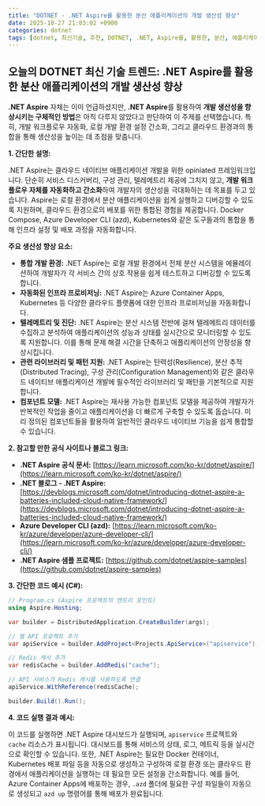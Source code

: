 ```yaml
---
title: "DOTNET - .NET Aspire를 활용한 분산 애플리케이션의 개발 생산성 향상"
date: 2025-10-27 21:03:02 +0900
categories: dotnet
tags: [dotnet, 최신기술, 추천, DOTNET, .NET, Aspire를, 활용한, 분산, 애플리케이션의, 개발, 생산성, 향상]
---
```


## 오늘의 DOTNET 최신 기술 트렌드: **.NET Aspire를 활용한 분산 애플리케이션의 개발 생산성 향상**

**.NET Aspire** 자체는 이미 언급하셨지만, **.NET Aspire**를 활용하여 **개발 생산성을 향상시키는 구체적인 방법**은 아직 다루지 않았다고 판단하여 이 주제를 선택했습니다. 특히, 개발 워크플로우 자동화, 로컬 개발 환경 설정 간소화, 그리고 클라우드 환경과의 통합을 통해 생산성을 높이는 데 초점을 맞춥니다.

**1. 간단한 설명:**

.NET Aspire는 클라우드 네이티브 애플리케이션 개발을 위한 opiniated 프레임워크입니다. 단순히 서비스 디스커버리, 구성 관리, 텔레메트리 제공에 그치지 않고, **개발 워크플로우 자체를 자동화하고 간소화**하여 개발자의 생산성을 극대화하는 데 목표를 두고 있습니다. Aspire는 로컬 환경에서 분산 애플리케이션을 쉽게 실행하고 디버깅할 수 있도록 지원하며, 클라우드 환경으로의 배포를 위한 통합된 경험을 제공합니다. Docker Compose, Azure Developer CLI (azd), Kubernetes와 같은 도구들과의 통합을 통해 인프라 설정 및 배포 과정을 자동화합니다.

**주요 생산성 향상 요소:**

*   **통합 개발 환경:** .NET Aspire는 로컬 개발 환경에서 전체 분산 시스템을 에뮬레이션하여 개발자가 각 서비스 간의 상호 작용을 쉽게 테스트하고 디버깅할 수 있도록 합니다.
*   **자동화된 인프라 프로비저닝:** .NET Aspire는 Azure Container Apps, Kubernetes 등 다양한 클라우드 플랫폼에 대한 인프라 프로비저닝을 자동화합니다.
*   **텔레메트리 및 진단:** .NET Aspire는 분산 시스템 전반에 걸쳐 텔레메트리 데이터를 수집하고 분석하여 애플리케이션의 성능과 상태를 실시간으로 모니터링할 수 있도록 지원합니다. 이를 통해 문제 해결 시간을 단축하고 애플리케이션의 안정성을 향상시킵니다.
*   **관련 라이브러리 및 패턴 지원:**  .NET Aspire는 탄력성(Resilience), 분산 추적(Distributed Tracing), 구성 관리(Configuration Management)와 같은 클라우드 네이티브 애플리케이션 개발에 필수적인 라이브러리 및 패턴을 기본적으로 지원합니다.
*   **컴포넌트 모델:** .NET Aspire는 재사용 가능한 컴포넌트 모델을 제공하여 개발자가 반복적인 작업을 줄이고 애플리케이션을 더 빠르게 구축할 수 있도록 돕습니다. 미리 정의된 컴포넌트들을 활용하여 일반적인 클라우드 네이티브 기능을 쉽게 통합할 수 있습니다.

**2. 참고할 만한 공식 사이트나 블로그 링크:**

*   **.NET Aspire 공식 문서:** [https://learn.microsoft.com/ko-kr/dotnet/aspire/](https://learn.microsoft.com/ko-kr/dotnet/aspire/)
*   **.NET 블로그 - .NET Aspire:** [https://devblogs.microsoft.com/dotnet/introducing-dotnet-aspire-a-batteries-included-cloud-native-framework/](https://devblogs.microsoft.com/dotnet/introducing-dotnet-aspire-a-batteries-included-cloud-native-framework/)
*   **Azure Developer CLI (azd):** [https://learn.microsoft.com/ko-kr/azure/developer/azure-developer-cli/](https://learn.microsoft.com/ko-kr/azure/developer/azure-developer-cli/)
*   **.NET Aspire 샘플 프로젝트:** [https://github.com/dotnet/aspire-samples](https://github.com/dotnet/aspire-samples)

**3. 간단한 코드 예시 (C#):**

```csharp
// Program.cs (Aspire 프로젝트의 엔트리 포인트)
using Aspire.Hosting;

var builder = DistributedApplication.CreateBuilder(args);

// 웹 API 프로젝트 추가
var apiService = builder.AddProject<Projects.ApiService>("apiservice");

// Redis 캐시 추가
var redisCache = builder.AddRedis("cache");

// API 서비스가 Redis 캐시를 사용하도록 연결
apiService.WithReference(redisCache);

builder.Build().Run();
```

**4. 코드 실행 결과 예시:**

이 코드를 실행하면 .NET Aspire 대시보드가 실행되며, `apiservice` 프로젝트와 `cache` 리소스가 표시됩니다. 대시보드를 통해 서비스의 상태, 로그, 메트릭 등을 실시간으로 확인할 수 있습니다.  또한, .NET Aspire는 필요한 Docker 컨테이너, Kubernetes 배포 파일 등을 자동으로 생성하고 구성하여 로컬 환경 또는 클라우드 환경에서 애플리케이션을 실행하는 데 필요한 모든 설정을 간소화합니다.  예를 들어, Azure Container Apps에 배포하는 경우,  `.azd` 폴더에 필요한 구성 파일들이 자동으로 생성되고 `azd up` 명령어를 통해 배포가 완료됩니다.

